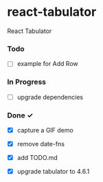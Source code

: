 # react-tabulator

React Tabulator

### Todo

- [ ] example for Add Row  

### In Progress

- [ ] upgrade dependencies  

### Done ✓

- [x] capture a GIF demo  
- [x] remove date-fns  
- [x] add TODO.md  
- [x] upgrade tabulator to 4.6.1  

